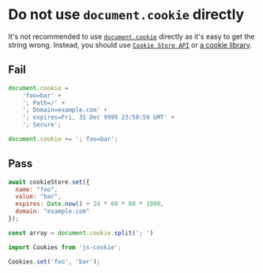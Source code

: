 # Do not use `document.cookie` directly

It's not recommended to use [`document.cookie`](https://developer.mozilla.org/en-US/docs/Web/API/Document/cookie) directly as it's easy to get the string wrong. Instead, you should use [`Cookie Store API`](https://developer.mozilla.org/en-US/docs/Web/API/CookieStore) or [a cookie library](https://www.npmjs.com/search?q=cookie).

## Fail

```js
document.cookie =
	'foo=bar' +
	'; Path=/' +
	'; Domain=example.com' +
	'; expires=Fri, 31 Dec 9999 23:59:59 GMT' +
	'; Secure';
```

```js
document.cookie += '; foo=bar';
```

## Pass

```js
await cookieStore.set({
  name: "foo",
  value: "bar",
  expires: Date.now() + 24 * 60 * 60 * 1000,
  domain: "example.com"
});
```

```js
const array = document.cookie.split('; ')
```

```js
import Cookies from 'js-cookie';

Cookies.set('foo', 'bar');
```
